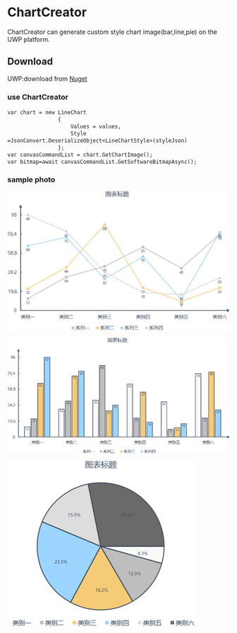 # ChartCreator
ChartCreator can generate custom style chart image(bar,line,pie) on the UWP platform.

## Download
UWP:download from [Nuget](https://www.nuget.org/packages/ChartCreator/)
### use ChartCreator ###
    var chart = new LineChart
                    {
                        Values = values,
                        Style =JsonConvert.DeserializeObject<LineChartStyle>(styleJson)
                    };
	var canvasCommandList = chart.GetChartImage();
	var bitmap=await canvasCommandList.GetSoftwareBitmapAsync();
### sample photo ###
![](Screenshot/line.png)

![](Screenshot/bar.png)

![](Screenshot/pie.png)